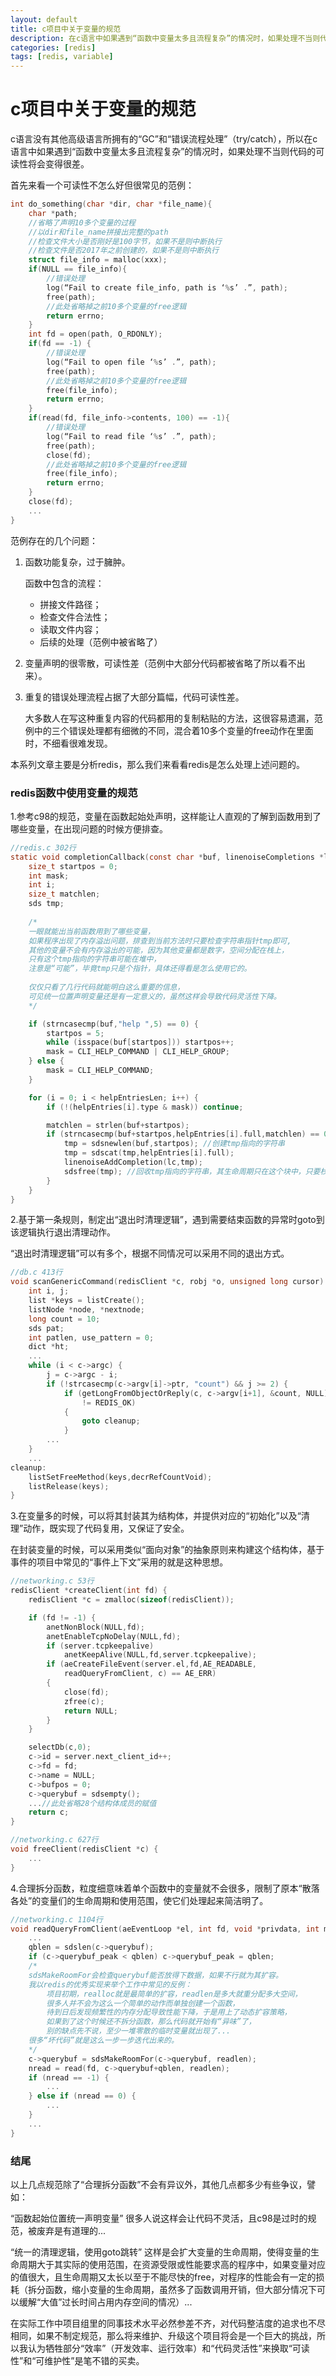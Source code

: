 ```yaml
---
layout: default
title: c项目中关于变量的规范
description: 在c语言中如果遇到“函数中变量太多且流程复杂”的情况时，如果处理不当则代码的可读性将会变得很差，参考参考redis，看看大牛是怎么处理这个问题的。
categories: [redis]
tags: [redis, variable]
---
```


# c项目中关于变量的规范

c语言没有其他高级语言所拥有的“GC”和“错误流程处理”（try/catch），所以在c语言中如果遇到“函数中变量太多且流程复杂”的情况时，如果处理不当则代码的可读性将会变得很差。

首先来看一个可读性不怎么好但很常见的范例：

```c
int do_something(char *dir, char *file_name){
	char *path;
	//省略了声明10多个变量的过程
	//以dir和file_name拼接出完整的path
	//检查文件大小是否刚好是100字节，如果不是则中断执行
	//检查文件是否2017年之前创建的，如果不是则中断执行
	struct file_info = malloc(xxx);
	if(NULL == file_info){
	    //错误处理
	    log(“Fail to create file_info, path is ‘%s’ .”, path);
	    free(path);
	    //此处省略掉之前10多个变量的free逻辑
	    return errno;
	}
	int fd = open(path, O_RDONLY);
	if(fd == -1) {
	    //错误处理
	    log(“Fail to open file ‘%s’ .”, path);
	    free(path);
	    //此处省略掉之前10多个变量的free逻辑
	    free(file_info);
	    return errno;
	}
	if(read(fd, file_info->contents, 100) == -1){
	    //错误处理
	    log(“Fail to read file ‘%s’ .”, path);
	    free(path);
	    close(fd);
	    //此处省略掉之前10多个变量的free逻辑
	    free(file_info);
	    return errno;
	}
	close(fd);
	...
}
```
范例存在的几个问题：

1. 函数功能复杂，过于臃肿。

	函数中包含的流程：
	
	* 拼接文件路径；
	* 检查文件合法性；
	* 读取文件内容；
	* 后续的处理（范例中被省略了）
	
1. 变量声明的很零散，可读性差（范例中大部分代码都被省略了所以看不出来）。
1. 重复的错误处理流程占据了大部分篇幅，代码可读性差。

	大多数人在写这种重复内容的代码都用的复制粘贴的方法，这很容易遗漏，范例中的三个错误处理都有细微的不同，混合着10多个变量的free动作在里面时，不细看很难发现。

本系列文章主要是分析redis，那么我们来看看redis是怎么处理上述问题的。

### redis函数中使用变量的规范
1.参考c98的规范，变量在函数起始处声明，这样能让人直观的了解到函数用到了哪些变量，在出现问题的时候方便排查。

```c
//redis.c 302行
static void completionCallback(const char *buf, linenoiseCompletions *lc) {
    size_t startpos = 0;
    int mask;
    int i;
    size_t matchlen;
    sds tmp; 
    
    /*
    一眼就能出当前函数用到了哪些变量，
    如果程序出现了内存溢出问题，排查到当前方法时只要检查字符串指针tmp即可,
    其他的变量不会有内存溢出的可能，因为其他变量都是数字，空间分配在栈上，
    只有这个tmp指向的字符串可能在堆中，
    注意是“可能”，毕竟tmp只是个指针，具体还得看是怎么使用它的。
    
    仅仅只看了几行代码就能明白这么重要的信息，
    可见统一位置声明变量还是有一定意义的，虽然这样会导致代码灵活性下降。
    */

    if (strncasecmp(buf,"help ",5) == 0) {
        startpos = 5;
        while (isspace(buf[startpos])) startpos++;
        mask = CLI_HELP_COMMAND | CLI_HELP_GROUP;
    } else {
        mask = CLI_HELP_COMMAND;
    }

    for (i = 0; i < helpEntriesLen; i++) {
        if (!(helpEntries[i].type & mask)) continue;

        matchlen = strlen(buf+startpos);
        if (strncasecmp(buf+startpos,helpEntries[i].full,matchlen) == 0) {
            tmp = sdsnewlen(buf,startpos); //创建tmp指向的字符串
            tmp = sdscat(tmp,helpEntries[i].full);
            linenoiseAddCompletion(lc,tmp);
            sdsfree(tmp); //回收tmp指向的字符串，其生命周期只在这个块中，只要栈不被破坏，就不会在此处发生内存溢出
        }
    }
}
```

2.基于第一条规则，制定出“退出时清理逻辑”，遇到需要结束函数的异常时goto到该逻辑执行退出清理动作。

“退出时清理逻辑”可以有多个，根据不同情况可以采用不同的退出方式。

```c
//db.c 413行
void scanGenericCommand(redisClient *c, robj *o, unsigned long cursor) {
    int i, j;
    list *keys = listCreate();
    listNode *node, *nextnode;
    long count = 10;
    sds pat;
    int patlen, use_pattern = 0;
    dict *ht;
    ...
    while (i < c->argc) {
        j = c->argc - i;
        if (!strcasecmp(c->argv[i]->ptr, "count") && j >= 2) {
            if (getLongFromObjectOrReply(c, c->argv[i+1], &count, NULL)
                != REDIS_OK)
            {
                goto cleanup;
            }
		...
    }
	...
cleanup:
    listSetFreeMethod(keys,decrRefCountVoid);
    listRelease(keys);
}
```

3.在变量多的时候，可以将其封装其为结构体，并提供对应的“初始化”以及“清理”动作，既实现了代码复用，又保证了安全。

在封装变量的时候，可以采用类似“面向对象”的抽象原则来构建这个结构体，基于事件的项目中常见的“事件上下文”采用的就是这种思想。

```c
//networking.c 53行
redisClient *createClient(int fd) {
    redisClient *c = zmalloc(sizeof(redisClient));

    if (fd != -1) {
        anetNonBlock(NULL,fd);
        anetEnableTcpNoDelay(NULL,fd);
        if (server.tcpkeepalive)
            anetKeepAlive(NULL,fd,server.tcpkeepalive);
        if (aeCreateFileEvent(server.el,fd,AE_READABLE,
            readQueryFromClient, c) == AE_ERR)
        {
            close(fd);
            zfree(c);
            return NULL;
        }
    }

    selectDb(c,0);
    c->id = server.next_client_id++;
    c->fd = fd;
    c->name = NULL;
    c->bufpos = 0;
    c->querybuf = sdsempty();
    ...//此处省略28个结构体成员的赋值
    return c;
}

//networking.c 627行
void freeClient(redisClient *c) {
	...
}
```

4.合理拆分函数，粒度细意味着单个函数中的变量就不会很多，限制了原本“散落各处”的变量们的生命周期和使用范围，使它们处理起来简洁明了。

```c
//networking.c 1104行
void readQueryFromClient(aeEventLoop *el, int fd, void *privdata, int mask) {
    ...
    qblen = sdslen(c->querybuf);
    if (c->querybuf_peak < qblen) c->querybuf_peak = qblen;
    /*
    sdsMakeRoomFor会检查querybuf能否放得下数据，如果不行就为其扩容。
    我以redis的优秀实现来举个工作中常见的反例：
    	项目初期，realloc就是最简单的扩容，readlen是多大就重分配多大空间，
    	很多人并不会为这么一个简单的动作而单独创建一个函数，
    	待到日后发现频繁性的内存分配导致性能下降，于是用上了动态扩容策略，
    	如果到了这个时候还不拆分函数，那么代码就开始有“异味”了，
    	别的缺点先不说，至少一堆零散的临时变量就出现了...
    很多“坏代码”就是这么一步一步迭代出来的。
    */
    c->querybuf = sdsMakeRoomFor(c->querybuf, readlen);
    nread = read(fd, c->querybuf+qblen, readlen);
    if (nread == -1) {
        ...
    } else if (nread == 0) {
        ...
    }
    ...
}
```

### 结尾

以上几点规范除了“合理拆分函数”不会有异议外，其他几点都多少有些争议，譬如：

“函数起始位置统一声明变量” 很多人说这样会让代码不灵活，且c98是过时的规范，被废弃是有道理的...

“统一的清理逻辑，使用goto跳转” 这样是会扩大变量的生命周期，使得变量的生命周期大于其实际的使用范围，在资源受限或性能要求高的程序中，如果变量对应的值很大，且生命周期又太长以至于不能尽快的free，对程序的性能会有一定的损耗（拆分函数，缩小变量的生命周期，虽然多了函数调用开销，但大部分情况下可以缓解“大值”过长时间占用内存空间的情况）...

在实际工作中项目组里的同事技术水平必然参差不齐，对代码整洁度的追求也不尽相同，如果不制定规范，那么将来维护、升级这个项目将会是一个巨大的挑战，所以我认为牺牲部分“效率”（开发效率、运行效率）和“代码灵活性”来换取“可读性”和“可维护性”是笔不错的买卖。

